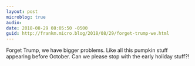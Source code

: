 ```yaml
---
layout: post
microblog: true
audio: 
date: 2018-08-29 08:05:50 -0500
guid: http://frankm.micro.blog/2018/08/29/forget-trump-we.html
---
```

Forget Trump, we have bigger problems. Like all this pumpkin stuff appearing before October. Can we please stop with the early holiday stuff?!

